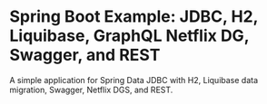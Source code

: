 # Spring Boot Example: JDBC, H2, Liquibase, GraphQL Netflix DG, Swagger, and REST
A simple application for Spring Data JDBC with H2, Liquibase data migration, Swagger, Netflix DGS, and REST. 
